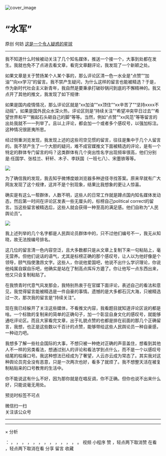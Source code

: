 ![cover_image](https://mmbiz.qpic.cn/mmbiz_jpg/OJNrVQetdupUkwublPL4F4vwb2Kwc6BOTzFIK6Ct0eGSzJLcKky4YGMccibiajp6ic2PYLxTl9fmibCFgh2WWUtz4g/0?wx_fmt=jpeg)

#  “水军”

原创  何妨  [ 这是一个令人疑惑的星球 ](javascript:void\(0\);)

__ _ _ _ _

  

我不知道什么时候被动关注了几个知名媒体，推送一个接一个，大事到处都在发生。我就也免不了点进去看文章，看完文章翻评论，我发现了一个新颖之处。

如果文章是关于赞扬某个人某个事的，那么评论区清一色一水全是“点赞”“加油”“向xx学习”的留言。我不禁产生疑问，为什么这样的留言也能被精选？于是，作为新时代社会主义新青年，我自然是要秉承打破砂锅问到底的不懈精神的。我又点开了其他的推文，我发现了如下规律:

如果是国内疫情情况，那么评论区就是“xx加油”“xx顶住”“xx辛苦了”“坚持xxxx不动摇”。如果是国外民众水深火热，评论区则是“持续关注”“希望冲突早日过去”“希望世界和平”“搬起石头砸自己的脚”等等。当然，例如“点赞”“xx风范”等等留言的出处我就不一一列举了。且以上评论，都会加一个或者多个感叹号，以强加标注。这种情况很匪夷所思。

经过侧重浏览发现，我发现上述的这些司空见惯的留言，往往是集中于几个人留言的。我不禁产生了一个大胆的疑问，难不成官媒推文下面被精选的评论，是有一个特定的群体专门留言的吗？这类群体有几个突出性名字出现频率很高，他们分别是:任国学、张桂兰、轩轩、木子、李跃国（一班七八）、宋墨铁等等。

![](https://mmbiz.qpic.cn/mmbiz_jpg/OJNrVQetdupUkwublPL4F4vwb2Kwc6BOzu3UO27Dx2icfskkzY1iaibMhXFvWX6Zm557hjPtDIEG1PAeeKf17cX6g/640?wx_fmt=jpeg)

  

为了确信我的发现，我去知乎微博度娘浏览器多种途径寻找答案。原来早就有广大网友发现了这个规律，这并不是个别现象，结果比我想象的更让人惊喜。

确实是有这么一帮群体，人数不明，这些人的日常工作就是蹲点国内知名媒体发动态，然后第一时间在评论区发表一些无厘头的，标榜自己political
correct的留言。当这些留言被精选后，这些人就会获得一种至高的满足感。他们自称为“人民舆论员”。

![](https://mmbiz.qpic.cn/mmbiz_jpg/OJNrVQetdupUkwublPL4F4vwb2Kwc6BONM3Q5AC3AeFk8RgU1RqD7T3hTjQL7y9CsZvZSeUIBBwPoaCm0nazVw/640?wx_fmt=jpeg)

我上述列举的几个名字都是人民舆论员群体中的，只不过他们编号不一，我无从知晓，故无法按编号排名。

这几位的留言清一色内容空泛，且大多数都只是从文章上复制下来一句粘贴上，毫无营养。但他们说话的语气，尤其是标榜正确的那个感叹号，让人以为他好像是个领导，颐气指使激昂文字。这些人，你说他爱国吧，他说不出什么学识理论，你说他纯属自娱自乐吧，他确实是站在了制高点挥斥方遒了。你让他写一点东西出来，他又只会复制粘贴了。

在我愤青时代意气风发那会，我特别热衷于在官媒下面评论，表述自己的看法和意见，我觉得留言能被精选是一件自豪的事情。遗憾的是大多都石沉大海，只被精选过一次，那次我的留言是“持续关注”。

现在我已经躲开了关注这些媒体，不看推文内容，我看题目就知道评论区说的都是啥。一个标致的复制来的简单的正确句子，加一个彰显自身文化的感叹号，就能够通吃评论区。而且大家看完文章，出于礼貌点赞的也都是排在前面的那几个正确留言，我想，也正是这些数以千百计的点赞，能够带给这些人民舆论员一种自豪感，一种动力吧。

我想多了解一些社会国际的大事，不想只被一种绝对正确的声音盖住，想看到其他人不一样的另类看法，想通过别人的评论和看法学到点什么，而不是一个以感叹号结尾的枯燥口号。我这种想法已经成为了奢望，人云亦云成为常态了。其实我对这种舆论员完全没有恶意，只是一次两次也好，看多了就烦了。我不想整天活在被复制粘贴来的口号教育的生活中。

你不能说这有什么不好，因为那你就是在唱反调，你不正确。但你也说不出来什么好，只能说毫无用处。

  

预览时标签不可点

微信扫一扫  
关注该公众号





****



****



×  分析

：  ，  ，  ，  ，  ，  ，  ，  ，  ，  ，  ，  ，  。  视频  小程序  赞  ，轻点两下取消赞  在看  ，轻点两下取消在看
分享  留言  收藏

